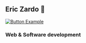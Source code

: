 ## Eric Zardo 👋

[Button Example]: https://img.shields.io/badge/Title-37a779?style=for-the-badge
[Link]: # 'Link with example title.'

[![Button Example]][Link]

### Web & Software development

